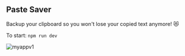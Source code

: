 ## Paste Saver

Backup your clipboard so you won't lose your copied text anymore! 😻

To start:
`npm run dev`

![myappv1](https://user-images.githubusercontent.com/13146030/48836231-17e0a400-edbd-11e8-9f13-13cdabaf4831.PNG)

